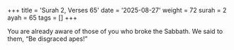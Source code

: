+++
title = 'Surah 2, Verses 65'
date = '2025-08-27'
weight = 72
surah = 2
ayah = 65
tags = []
+++

You are already aware of those of you who broke the Sabbath. We said to them, “Be disgraced apes!”
